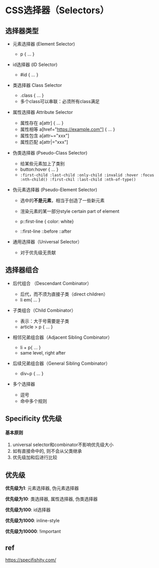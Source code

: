 # CSS选择器（Selectors）

## 选择器类型

- 元素选择器 (Element Selector)
  - p { ... }

- id选择器 (ID Selector)
  - #id { ... }

- 类选择器 Class Selector
  - .class { ... }
  - 多个class可以串联：必须所有class满足

- 属性选择器 Attribute Selector
  - 属性存在 a[attr] { ... }
  - 属性相等 a[href="https://example.com"] { ... }
  - 属性包含 a[attr~="xxx"]
  - 属性匹配 a[attr|="xxx"]

- 伪类选择器 (Pseudo-Class Selector)
  - 给某些元素加上了类别
  - button:hover { ... }
  - `:first-child :last-child :only-child :invalid :hover :focus :nth-child() :first-chil :last-child :nth-of-type()`

- 伪元素选择器 (Pseudo-Element Selector)
  - 选中的**不是元素**，相当于创造了一些新元素
  - 渲染元素的某一部分style certain part of element
  - p::first-line { color: white}

  - ::first-line ::before ::after

- 通用选择器（Universal Selector）
  - 对于优先级无贡献



## 选择器组合

- 后代组合 （Descendant Combinator）
  - 后代，而不须为直接子类（direct children）
  - li em{ ... }
- 子类组合（Child Combinator）
  - 表示：大于号需要是子类
  - article > p { ... }
  
- 相邻兄弟组合器（Adjacent Sibling Combinator）
  - li + p{ ... } 
  - same level, right after

- 后续兄弟组合器（General Sibling Combinator）
  - div~p { ... }
- 多个选择器

  - 逗号
  - 命中多个规则



## Specificity 优先级

#### 基本原则

1. universal selector和combinator不影响优先级大小
2. 如有直接命中的, 则不会从父类继承
3. 优先级加和后进行比较



## 优先级

**优先级为1**: 元素选择器, 伪元素选择器

**优先级为10**: 类选择器, 属性选择器, 伪类选择器

**优先级为100**: id选择器

**优先级为1000**: inline-style

**优先级为10000**: !important



## ref

https://specifishity.com/
